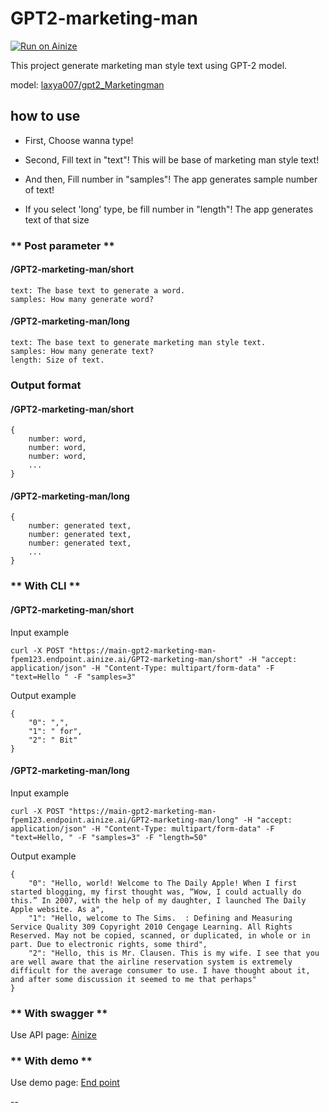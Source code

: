 # GPT2-marketing-man

[![Run on Ainize](https://ainize.ai/images/run_on_ainize_button.svg)](https://ainize.web.app/redirect?git_repo=https://github.com/fpem123/GPT2-marketing-man?branch=main)

This project generate marketing man style text using GPT-2 model.

model: [laxya007/gpt2_Marketingman](https://huggingface.co/laxya007/gpt2_Marketingman)

## how to use

* First, Choose wanna type!

* Second, Fill text in "text"! This will be base of marketing man style text!

* And then, Fill number in "samples"! The app generates sample number of text!

* If you select 'long' type, be fill number in "length"! The app generates text of that size


### ** Post parameter **

#### /GPT2-marketing-man/short


    text: The base text to generate a word.
    samples: How many generate word?
  


#### /GPT2-marketing-man/long


    text: The base text to generate marketing man style text.
    samples: How many generate text?
    length: Size of text.


### Output format

#### /GPT2-marketing-man/short

    {
        number: word,
        number: word,
        number: word,
        ...
    }
  

#### /GPT2-marketing-man/long

    {
        number: generated text,
        number: generated text,
        number: generated text,
        ...
    }
  

### ** With CLI **

#### /GPT2-marketing-man/short

Input example

    curl -X POST "https://main-gpt2-marketing-man-fpem123.endpoint.ainize.ai/GPT2-marketing-man/short" -H "accept: application/json" -H "Content-Type: multipart/form-data" -F "text=Hello " -F "samples=3"


Output example

    {
        "0": ",",
        "1": " for",
        "2": " Bit"
    }


#### /GPT2-marketing-man/long

Input example

    curl -X POST "https://main-gpt2-marketing-man-fpem123.endpoint.ainize.ai/GPT2-marketing-man/long" -H "accept: application/json" -H "Content-Type: multipart/form-data" -F "text=Hello, " -F "samples=3" -F "length=50"


Output example

    {
        "0": "Hello, world! Welcome to The Daily Apple! When I first started blogging, my first thought was, “Wow, I could actually do this.” In 2007, with the help of my daughter, I launched The Daily Apple website. As a",
        "1": "Hello, welcome to The Sims.  : Defining and Measuring Service Quality 309 Copyright 2010 Cengage Learning. All Rights Reserved. May not be copied, scanned, or duplicated, in whole or in part. Due to electronic rights, some third",
        "2": "Hello, this is Mr. Clausen. This is my wife. I see that you are well aware that the airline reservation system is extremely difficult for the average consumer to use. I have thought about it, and after some discussion it seemed to me that perhaps"
    }
  

### ** With swagger **

Use API page: [Ainize](https://ainize.ai/fpem123/GPT2-marketing-man?branch=main)

### ** With demo **

Use demo page: [End point](https://main-gpt2-marketing-man-fpem123.endpoint.ainize.ai/)

--
